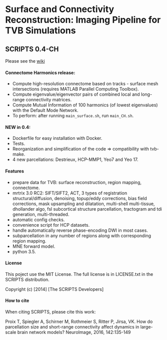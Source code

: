 # Surface and Connectivity Reconstruction: Imaging Pipeline for TVB Simulations
## SCRIPTS 0.4-CH
 
Please see the [wiki](https://github.com/ins-amu/scripts/wiki)

#### Connectome Harmonics release:
- Compute high-resolution connectome based on tracks - surface mesh intersections (requires MATLAB Parallel Computing Toolbox).
- Compute eigenvalue/eigenvector pairs of combined local and long-range connectivity matrices.
- Compute Mutual Information of 100 harmonics (of lowest eigenvalues) with the Default Mode Network.
- To perform: after running `main_surface.sh`, run `main_CH.sh`.

#### NEW in 0.4:
- Dockerfile for easy installation with Docker.
- Tests. 
- Reorganization and simplification of the code => compatibility with tvb-make.
- 4 new parcellations: Destrieux, HCP-MMP1, Yeo7 and Yeo 17.

#### Features
- prepare data for TVB: surface reconstruction, region mapping, connectome.
- mrtrix 3.0 RC2: SIFT/SIFT2, ACT, 3 types of registration structural/diffusion, denoising, topup/eddy corrections, bias field corrections, mask upsampling and dilatation, multi-shell multi-tissue, dhollander algo, fsl subcortical structure parcellation, tractogram and tdi generation, multi-threaded.
- automatic config checks.
- convenience script for HCP datasets.
- handle automatically reverse phase-encoding DWI in most cases.
- subparcellation in any number of regions along with corresponding region mapping.
- MNE forward model.
- python 3.5.

#### License
This poject use the MIT License.
The full license is in LICENSE.txt in the SCRIPTS distribution.

Copyright (c) [2014] [The SCRIPTS Developers]

#### How to cite

When citing SCRIPTS, please cite this work:

Proix T, Spiegler A, Schirner M, Rothmeier S, Ritter P, Jirsa, VK. How do parcellation size and short-range connectivity affect dynamics in large-scale brain network models? NeuroImage, 2016, 142:135-149
